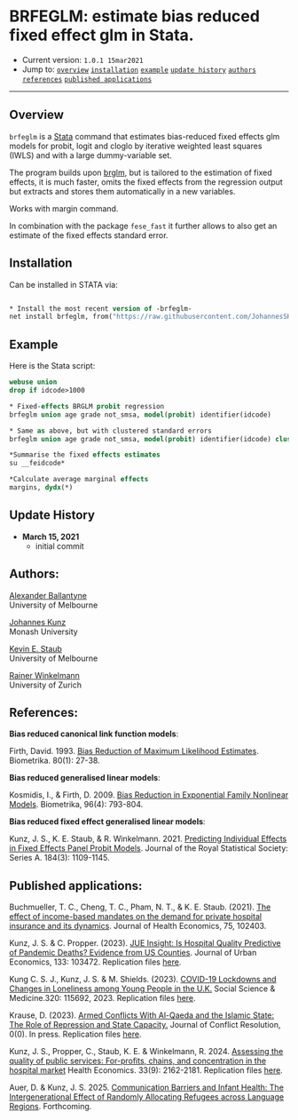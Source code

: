 # BRFEGLM: estimate bias reduced fixed effect glm in Stata.

- Current version: `1.0.1 15mar2021`
- Jump to: [`overview`](#overview) [`installation`](#installation) [`example`](#example) [`update history`](#update-history) [`authors`](#authors) [`references`](#references) [`published applications`](#published-applications)

-----------

## Overview 

`brfeglm` is a [Stata](http://www.stata.com) command that estimates bias-reduced fixed effects glm models for probit, logit and cloglo by iterative weighted least squares (IWLS) and with a large dummy-variable set.

The program builds upon [brglm](https://github.com/JohannesSKunz/brglm), but is tailored to the estimation of fixed effects, it is much faster, omits the fixed effects from the regression output but extracts and stores them automatically in a new variables. 

Works with margin command. 

In combination with the package `fese_fast` it further allows to also get an estimate of the fixed effects standard error. 

## Installation

Can be installed in STATA via: 

```stata

* Install the most recent version of -brfeglm-
net install brfeglm, from("https://raw.githubusercontent.com/JohannesSKunz/brfeglm/master") replace
```

## Example 

Here is the Stata script:

```stata
webuse union
drop if idcode>1000

* Fixed-effects BRGLM probit regression
brfeglm union age grade not_smsa, model(probit) identifier(idcode)

* Same as above, but with clustered standard errors
brfeglm union age grade not_smsa, model(probit) identifier(idcode) cluster(idcode) savef

*Summarise the fixed effects estimates
su __feidcode*

*Calculate average marginal effects
margins, dydx(*)
```

## Update History
* **March 15, 2021**
  - initial commit

## Authors:

[Alexander Ballantyne](https://sites.google.com/view/arballantyne)
<br>University of Melbourne

[Johannes Kunz](https://sites.google.com/site/johannesskunz/)
<br>Monash University 

[Kevin E. Staub](http://www.kevinstaub.com)
<br>University of Melbourne 

[Rainer Winkelmann](https://www.econ.uzh.ch/en/people/faculty/winkelmann.html)
<br>University of Zurich

## References: 

**Bias reduced canonical link function models**:

Firth, David. 1993. [Bias Reduction of Maximum Likelihood Estimates](https://www.jstor.org/stable/2336755?seq=1#metadata_info_tab_contents). Biometrika. 80(1): 27-38.

**Bias reduced generalised linear models**: 

Kosmidis, I., & Firth, D. 2009. [Bias Reduction in Exponential Family Nonlinear Models](https://www.jstor.org/stable/27798867#metadata_info_tab_contents). Biometrika, 96(4): 793-804.

**Bias reduced fixed effect generalised linear models**: 

Kunz, J. S., K. E. Staub, & R. Winkelmann. 2021. [Predicting Individual Effects in Fixed Effects Panel Probit Models](http://doi.org/10.1111/rssa.12722). Journal of the Royal Statistical Society: Series A. 184(3): 1109-1145.


## Published applications:

Buchmueller, T. C., Cheng, T. C., Pham, N. T., & K. E. Staub. (2021). [The effect of income-based mandates on the demand for private hospital insurance and its dynamics](http://www.kevinstaub.com/ewExternalFiles/2021_jhe.pdf). Journal of Health Economics, 75, 102403.

Kunz, J. S. & C. Propper. (2023). [JUE Insight: Is Hospital Quality Predictive of Pandemic Deaths? Evidence from US Counties](https://www.sciencedirect.com/science/article/pii/S0094119022000493). Journal of Urban Economics, 133: 103472. Replication files [here](https://github.com/JohannesSKunz/IsHospitalQuality).

Kung C. S. J., Kunz, J. S. & M. Shields. (2023). [COVID-19 Lockdowns and Changes in Loneliness among Young People in the U.K.](https://doi.org/10.1016/j.socscimed.2023.115692) Social Science & Medicine.320: 115692, 2023. Replication files [here](https://github.com/JohannesSKunz/COVID-19LockdownsChangesInLoneliness).

Krause, D. (2023). [Armed Conflicts With Al-Qaeda and the Islamic State: The Role of Repression and State Capacity.](https://doi.org/10.1177/00220027231176237) Journal of Conflict Resolution, 0(0). In press. Replication files [here](https://figshare.com/articles/dataset/Supplemental_Material_-_Armed_Conflicts_With_Al-Qaeda_and_the_Islamic_State_The_Role_of_Repression_and_State_Capacity/23097027). 

Kunz, J. S., Propper, C., Staub, K. E. & Winkelmann, R. 2024. [Assessing the quality of public services: For-profits, chains, and concentration in the hospital market](https://onlinelibrary.wiley.com/doi/10.1002/hec.4861) Health Economics. 33(9): 2162-2181. Replication files [here](https://github.com/JohannesSKunz/AssessingQualityofPublicServices).

Auer, D. & Kunz, J. S. 2025. [Communication Barriers and Infant Health: The Intergenerational Effect of Randomly Allocating Refugees across Language Regions](https://www.aeaweb.org/articles?id=10.1257/pol.20230220&&from=f). Forthcoming. 


